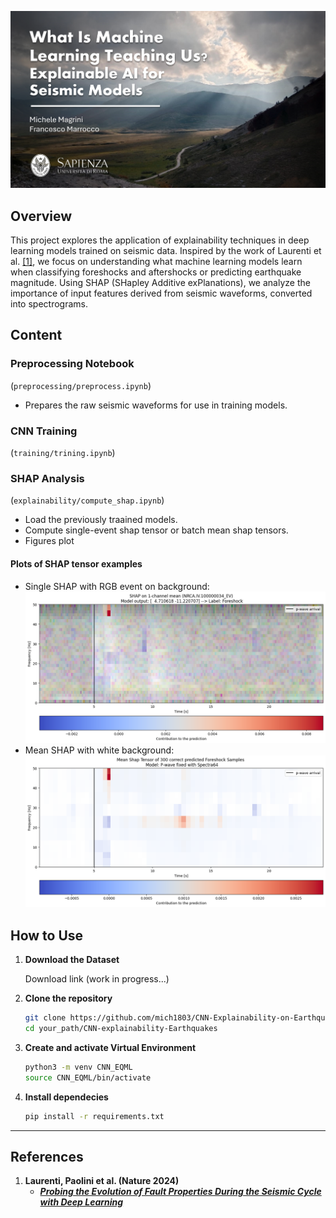![background](media/header.png)

## Overview  
This project explores the application of explainability techniques in deep learning models trained on seismic data. Inspired by the work of Laurenti et al. [[1]](https://www.nature.com/articles/s41467-024-54153-w), we focus on understanding what machine learning models learn when classifying foreshocks and aftershocks or predicting earthquake magnitude. Using SHAP (SHapley Additive exPlanations), we analyze the importance of input features derived from seismic waveforms, converted into spectrograms.

## Content  

### Preprocessing Notebook 
(`preprocessing/preprocess.ipynb`)
  - Prepares the raw seismic waveforms for use in training models.  

### CNN Training 
(`training/trining.ipynb`)
   

### SHAP Analysis 
(`explainability/compute_shap.ipynb`)
  - Load the previously traained models.
  - Compute single-event shap tensor or batch mean shap tensors. 
  - Figures plot

   #### Plots of SHAP tensor examples
  - Single SHAP with RGB event on background:
            ![single_example](media/single_example.png)
  - Mean SHAP with white background:
            ![mean_example](media/mean_example.png)

## How to Use  

1. **Download the Dataset**
   
   Download link (work in progress...)

3. **Clone the repository**  
   ```bash  
   git clone https://github.com/mich1803/CNN-Explainability-on-Earthquakes/
   cd your_path/CNN-explainability-Earthquakes  
   ```

4. **Create and activate Virtual Environment**
    ```bash  
    python3 -m venv CNN_EQML
    source CNN_EQML/bin/activate
   ```

5. **Install dependecies**
    ```bash 
    pip install -r requirements.txt  
    ```

---

## References  

1. **Laurenti, Paolini et al. (Nature 2024)**  
   - [***Probing the Evolution of Fault Properties During the Seismic Cycle with Deep Learning***](https://www.nature.com/articles/s41467-024-54153-w)
